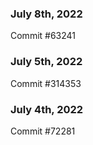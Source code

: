 ### July 8th, 2022

Commit #63241

### July 5th, 2022

Commit #314353


### July 4th, 2022

Commit #72281
